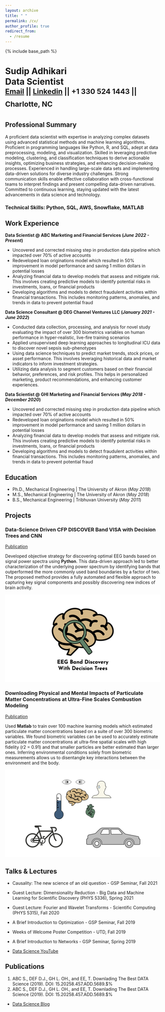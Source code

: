 ```yaml
---
layout: archive
title: " "
permalink: /cv/
author_profile: true
redirect_from:
  - /resume
---
```


{% include base_path %}
<!--# Data Scientist-->
# Sudip Adhikari <br> Data Scientist <br> <sup> [Email](saathisudip@gmail.com) || [Linkedin](https://www.linkedin.com/in/sudipadhikari1/) || +1 330 524 1443 || Charlotte, NC <br> 
## Professional Summary
A proficient data scientist with expertise in analyzing complex datasets using advanced statistical methods and machine learning algorithms. Proficient in programming languages like Python, R, and SQL, adept at data preprocessing, modeling, and visualization. Skilled in leveraging predictive modeling, clustering, and classification techniques to derive actionable insights, optimizing business strategies, and enhancing decision-making processes. Experienced in handling large-scale data sets and implementing data-driven solutions for diverse industry challenges. Strong communication skills enable effective collaboration with cross-functional teams to interpret findings and present compelling data-driven narratives. Committed to continuous learning, staying updated with the latest advancements in data science and technology.
<!--- [Link to another page](./another-page.html).--->
### Technical Skills: Python, SQL, AWS, Snowflake, MATLAB

## Work Experience
**Data Scientist @ ABC  Marketing and Financial Services (_June 2022 - Present_)**
- Uncovered and corrected missing step in production data pipeline which impacted over 70% of active accounts
- Redeveloped loan originations model which resulted in 50% improvement in model performance and saving 1 million dollars in potential losses
- Analyzing financial data to develop models that assess and mitigate risk. This involves creating predictive models to identify potential risks in investments, loans, or financial products
- Developing algorithms and models to detect fraudulent activities within financial transactions. This includes monitoring patterns, anomalies, and trends in data to prevent potential fraud

**Data Science Consultant @ DEG Channel Ventures LLC (_January 2021 - June 2022_)**
- Conducted data collection, processing, and analysis for novel study evaluating the impact of over 300 biometrics variables on human performance in hyper-realistic, live-fire training scenarios
- Applied unsupervised deep learning approaches to longitudinal ICU data to discover novel sepsis sub-phenotypes
- Using data science techniques to predict market trends, stock prices, or asset performance. This involves leveraging historical data and market indicators to inform investment strategies.
- Utilizing data analysis to segment customers based on their financial behavior, preferences, and risk profiles. This helps in personalized marketing, product recommendations, and enhancing customer experiences.
  
**Data Scientist @ GHI  Marketing and Financial Services (_May 2018 - December 2020_)**
- Uncovered and corrected missing step in production data pipeline which impacted over 70% of active accounts
- Redeveloped loan originations model which resulted in 50% improvement in model performance and saving 1 million dollars in potential losses
- Analyzing financial data to develop models that assess and mitigate risk. This involves creating predictive models to identify potential risks in investments, loans, or financial products
- Developing algorithms and models to detect fraudulent activities within financial transactions. This includes monitoring patterns, anomalies, and trends in data to prevent potential fraud
## Education
- Ph.D., Mechanical Engineering | The University of Akron (_May 2018_)								       		
- M.S., Mechanical Engineering  | The University of Akron (_May 2018_)	 			        		
- B.S., Mechanical Engineering  | Tribhuvan University (_May 2011_)

## Projects
### Data-Science Driven CFP DISCOVER Band VISA with Decision Trees and CNN
[Publication](https://www.mdpi.com)

Developed objective strategy for discovering optimal EEG bands based on signal power spectra using **Python**. This data-driven approach led to better characterization of the underlying power spectrum by identifying bands that outperformed the more commonly used band boundaries by a factor of two. The proposed method provides a fully automated and flexible approach to capturing key signal components and possibly discovering new indices of brain activity.

![EEG Band Discovery](/assets/img/eeg_band_discovery.jpeg)

### Downloading Physical and Mental Impacts of Particulate Matter Concentrations at Ultra-Fine Scales Combustion Modeling
[Publication](https://www.mdpi.com/)

Used **Matlab** to train over 100 machine learning models which estimated particulate matter concentrations based on a suite of over 300 biometric variables. We found biometric variables can be used to accurately estimate particulate matter concentrations at ultra-fine spatial scales with high fidelity (r2 = 0.91) and that smaller particles are better estimated than larger ones. Inferring environmental conditions solely from biometric measurements allows us to disentangle key interactions between the environment and the body.

![Bike Study](/assets/img/bike_study.jpeg)

## Talks & Lectures
- Causality: The new science of an old question - GSP Seminar, Fall 2021
- Guest Lecture: Dimensionality Reduction - Big Data and Machine Learning for Scientific Discovery (PHYS 5336), Spring 2021
- Guest Lecture: Fourier and Wavelet Transforms - Scientific Computing (PHYS 5315), Fall 2020
- A Brief Introduction to Optimization - GSP Seminar, Fall 2019
- Weeks of Welcome Poster Competition - UTD, Fall 2019
- A Brief Introduction to Networks - GSP Seminar, Spring 2019

- [Data Science YouTube](https://www.youtube.com/channel/AAA)

## Publications
1. ABC S., DEF D.J., GH L. OH., and EE, T. Downlading The Best DATA Science (2019). DOI: 15.20258.457.ADD.5689.$%
2. ABC S., DEF D.J., GH L. OH., and EE, T. Downlading The Best DATA Science (2019). DOI: 15.20258.457.ADD.5689.$%
   

- [Data Science Blog](https://www.google.com)


<!---  
Education
======
* B.S. in GitHub, GitHub University, 2012
* M.S. in Jekyll, GitHub University, 2014
* Ph.D in Version Control Theory, GitHub University, 2018 (expected)

Work experience
======
* Summer 2015: Research Assistant
  * Github University
  * Duties included: Tagging issues
  * Supervisor: Professor Git

* Fall 2015: Research Assistant
  * Github University
  * Duties included: Merging pull requests
  * Supervisor: Professor Hub
  
Skills
======
* Skill 1
* Skill 2
  * Sub-skill 2.1
  * Sub-skill 2.2
  * Sub-skill 2.3
* Skill 3

Publications
======
  <ul>{% for post in site.publications %}
    {% include archive-single-cv.html %}
  {% endfor %}</ul>
  
Talks
======
  <ul>{% for post in site.talks %}
    {% include archive-single-talk-cv.html %}
  {% endfor %}</ul>
  
Teaching
======
  <ul>{% for post in site.teaching %}
    {% include archive-single-cv.html %}
  {% endfor %}</ul>
  
  
Service and leadership
======
* Currently signed in to 43 different slack teams
--->
